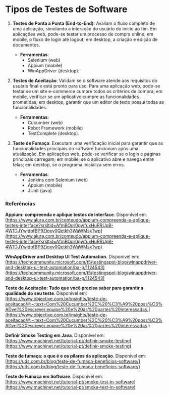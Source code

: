 # Tipos de Testes de Software

1. **Testes de Ponta a Ponta (End-to-End)**: Avaliam o fluxo completo de uma aplicação, simulando a interação do usuário do início ao fim. Em aplicações web, pode-se testar um processo de compra online; em mobile, o fluxo de login até logout; em desktop, a criação e edição de documentos. 

    - **Ferramentas**:
        - Selenium (web)
        - Appium (mobile)
        - WinAppDriver (desktop).




2. **Testes de Aceitação**: Validam se o software atende aos requisitos do usuário final e está pronto para uso. Para uma aplicação web, pode-se testar se um site e-commerce cumpre todos os critérios de compra; em mobile, verificar se um aplicativo cumpre as funcionalidades prometidas; em desktop, garantir que um editor de texto possui todas as funcionalidades. 

    - **Ferramentas**:
        - Cucumber (web)
        - Robot Framework (mobile)
        - TestComplete (desktop).




3. **Teste de Fumaça**: Executam uma verificação inicial para garantir que as funcionalidades principais do software funcionam após uma atualização. Em aplicações web, pode-se verificar se o login e páginas principais carregam; em mobile, se o aplicativo abre e navega entre telas; em desktop, se o programa inicializa sem erros. 

    - **Ferramentas**: 
        - Jenkins com Selenium (web)
        - Appium (mobile)
        - JUnit (java).

### Referências

**Appium: compreenda e aplique testes de interface**. Disponível em: 
[https://www.alura.com.br/conteudo/appium-compreenda-e-aplique-testes-interface?srsltid=AfmBOor0gwfuxHuRRUpB-4W1DJYwjdpfBP9Ziqxv0Qetkh3WaWMskTwp](https://www.alura.com.br/conteudo/appium-compreenda-e-aplique-testes-interface?srsltid=AfmBOor0gwfuxHuRRUpB-4W1DJYwjdpfBP9Ziqxv0Qetkh3WaWMskTwp)


**WinAppDriver and Desktop UI Test Automation**. Disponível em: 
[https://techcommunity.microsoft.com/t5/testingspot-blog/winappdriver-and-desktop-ui-test-automation/ba-p/1124543](https://techcommunity.microsoft.com/t5/testingspot-blog/winappdriver-and-desktop-ui-test-automation/ba-p/1124543)

**Teste de Aceitação: Tudo que você precisa saber para garantir a qualidade do seu teste**. Disponível em:
[https://www.objective.com.br/insights/teste-de-aceitacao/#:~:text=Com%20Cucumber%2C%20%C3%A9%20poss%C3%ADvel%20escrever,equipe%20e%20as%20partes%20interessadas.](https://www.objective.com.br/insights/teste-de-aceitacao/#:~:text=Com%20Cucumber%2C%20%C3%A9%20poss%C3%ADvel%20escrever,equipe%20e%20as%20partes%20interessadas.)

**Definir Smoke Testing em Java**. Disponível em: 
[https://www.machinet.net/tutorial-pt/definir-smoke-testing](https://www.machinet.net/tutorial-pt/definir-smoke-testing)

**Teste de fumaça: o que é e os pilares da aplicação**. Disponível em: 
[https://uds.com.br/blog/teste-de-fumaca-beneficios-software/](https://uds.com.br/blog/teste-de-fumaca-beneficios-software/)

**Teste de Fumaça em Software**. Disponível em: 
[https://www.machinet.net/tutorial-pt/smoke-test-in-software](https://www.machinet.net/tutorial-pt/smoke-test-in-software)